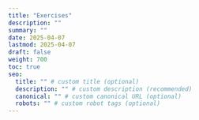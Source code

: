 ```yaml
---
title: "Exercises"
description: ""
summary: ""
date: 2025-04-07
lastmod: 2025-04-07
draft: false
weight: 700
toc: true
seo:
  title: "" # custom title (optional)
  description: "" # custom description (recommended)
  canonical: "" # custom canonical URL (optional)
  robots: "" # custom robot tags (optional)
---
```

